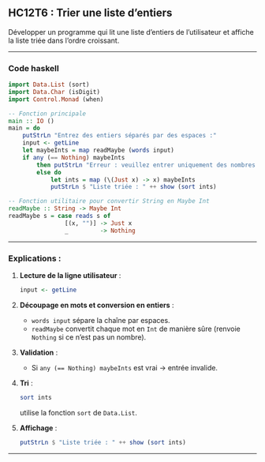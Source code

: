 ## HC12T6 : Trier une liste d’entiers

Développer un programme qui lit une liste d’entiers de l’utilisateur et affiche la liste triée dans l’ordre croissant.

---

### Code haskell

```haskell
import Data.List (sort)
import Data.Char (isDigit)
import Control.Monad (when)

-- Fonction principale
main :: IO ()
main = do
    putStrLn "Entrez des entiers séparés par des espaces :"
    input <- getLine
    let maybeInts = map readMaybe (words input)
    if any (== Nothing) maybeInts
        then putStrLn "Erreur : veuillez entrer uniquement des nombres entiers valides."
        else do
            let ints = map (\(Just x) -> x) maybeInts
            putStrLn $ "Liste triée : " ++ show (sort ints)

-- Fonction utilitaire pour convertir String en Maybe Int
readMaybe :: String -> Maybe Int
readMaybe s = case reads s of
                [(x, "")] -> Just x
                _         -> Nothing
```

---

### Explications :

1. **Lecture de la ligne utilisateur** :

   ```haskell
   input <- getLine
   ```

2. **Découpage en mots et conversion en entiers** :

   * `words input` sépare la chaîne par espaces.
   * `readMaybe` convertit chaque mot en `Int` de manière sûre (renvoie `Nothing` si ce n’est pas un nombre).

3. **Validation** :

   * Si `any (== Nothing) maybeInts` est vrai → entrée invalide.

4. **Tri** :

   ```haskell
   sort ints
   ```

   utilise la fonction `sort` de `Data.List`.

5. **Affichage** :

   ```haskell
   putStrLn $ "Liste triée : " ++ show (sort ints)
   ```

---
